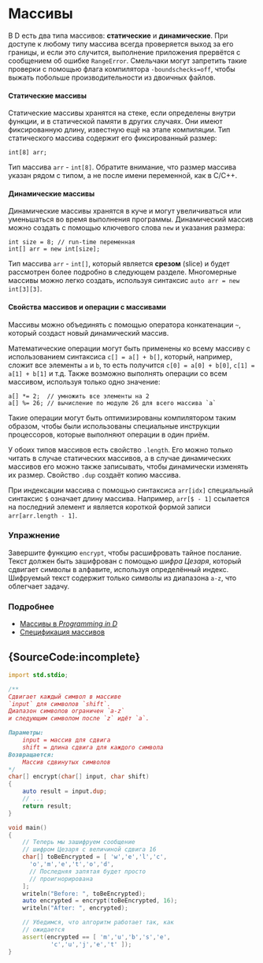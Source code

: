 # Массивы

В D есть два типа массивов: **статические** и **динамические**.
При доступе к любому типу массива всегда проверяется выход за его границы, и если это случится, выполнение приложения прервётся с сообщением об ошибке
`RangeError`. Смельчаки могут запретить такие проверки с помощью флага
компилятора `-boundschecks=off`, чтобы выжать побольше производительности из двоичных файлов.

#### Статические массивы

Статические массивы хранятся на стеке, если определены внутри функции, и в
статической памяти в других случаях. Они имеют фиксированную длину, известную
ещё на этапе компиляции. Тип статического массива содержит его фиксированный размер:

    int[8] arr;

Тип массива `arr` - `int[8]`. Обратите внимание, что размер массива указан рядом с
типом, а не после имени переменной, как в C/C++.

#### Динамические массивы

Динамические массивы хранятся в куче и могут увеличиваться или уменьшаться во
время выполнения программы. Динамический массив можно создать с помощью ключевого слова `new` и указания размера:

    int size = 8; // run-time переменная
    int[] arr = new int[size];

Тип массива `arr` - `int[]`, который является **срезом** (slice) и будет рассмотрен
более подробно в следующем разделе. Многомерные массивы можно легко создать, используя синтаксис `auto arr = new int[3][3]`.

#### Свойства массивов и операции с массивами

Массивы можно объединять с помощью оператора конкатенации `~`, который создаст новый
динамический массив.

Математические операции могут быть применены ко всему массиву с использованием
синтаксиса `c[] = a[] + b[]`, который, например, сложит все элементы `a` и
`b`, то есть получится `c[0] = a[0] + b[0]`, `c[1] = a[1] + b[1]` и т.д. Также
возможно выполнять операции со всем массивом, используя только одно значение:

    a[] *= 2;  // умножить все элементы на 2
    a[] %= 26; // вычисление по модулю 26 для всего массива `a`

Такие операции могут быть оптимизированы компилятором таким образом, чтобы были использованы специальные инструкции процессоров, которые выполняют операции в один приём.

У обоих типов массивов есть свойство `.length`. Его можно только читать в
случае статических массивов, а в случае динамических массивов его можно также записывать, чтобы динамически изменять их размер. Свойство `.dup` создаёт копию массива.

При индексации массива с помощью синтаксиса `arr[idx]` специальный синтаксис
`$` означает длину массива. Например, `arr[$ - 1]` ссылается на последний
элемент и является короткой формой записи `arr[arr.length - 1]`.

### Упражнение

Завершите функцию `encrypt`, чтобы расшифровать тайное послание.
Текст должен быть зашифрован с помощью *шифра Цезаря*, который сдвигает символы
в алфавите, используя определённый индекс. Шифруемый текст содержит только символы из диапазона `a-z`, что облегчает задачу.

### Подробнее

- [Массивы в _Programming in D_](http://ddili.org/ders/d.en/arrays.html)
- [Спецификация массивов](https://dlang.org/spec/arrays.html)

## {SourceCode:incomplete}

```d
import std.stdio;

/**
Сдвигает каждый символ в массиве
`input` для символов `shift`.
Диапазон символов ограничен `a-z`
и следующим символом после `z` идёт `a`.

Параметры:
    input = массив для сдвига
    shift = длина сдвига для каждого символа
Возвращается:
    Массив сдвинутых символов
*/
char[] encrypt(char[] input, char shift)
{
    auto result = input.dup;
    // ...
    return result;
}

void main()
{
    // Теперь мы зашифруем сообщение
    // шифром Цезаря с величиной сдвига 16
    char[] toBeEncrypted = [ 'w','e','l','c',
      'o','m','e','t','o','d',
      // Последняя запятая будет просто
      // проигнорирована
    ];
    writeln("Before: ", toBeEncrypted);
    auto encrypted = encrypt(toBeEncrypted, 16);
    writeln("After: ", encrypted);

    // Убедимся, что алгоритм работает так, как
    // ожидается
    assert(encrypted == [ 'm','u','b','s','e',
            'c','u','j','e','t' ]);
}
```
